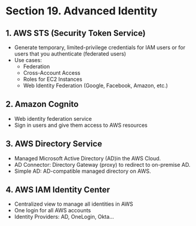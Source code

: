 # Section 19. Advanced Identity

## 1. AWS STS (Security Token Service)

- Generate temporary, limited-privilege credentials for IAM users or for users that you authenticate (federated users)
- Use cases:
  - Federation
  - Cross-Account Access
  - Roles for EC2 Instances
  - Web Identity Federation (Google, Facebook, Amazon, etc.)

## 2. Amazon Cognito

- Web identity federation service
- Sign in users and give them access to AWS resources

## 3. AWS Directory Service

- Managed Microsoft Active Directory (AD)in the AWS Cloud.
- AD Connector: Directory Gateway (proxy) to redirect to on-premise AD.
- Simple AD: AD-compatible managed directory on AWS.

## 4. AWS IAM Identity Center

- Centralized view to manage all identities in AWS
- One login for all AWS accounts
- Identity Providers: AD, OneLogin, Okta...